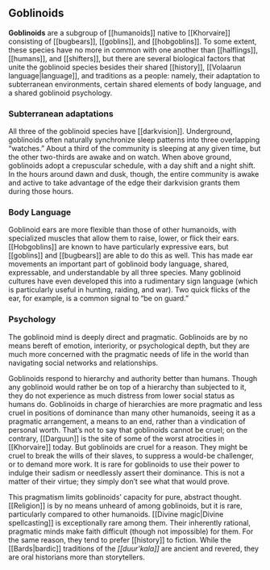 ## Goblinoids

**Goblinoids** are a subgroup of [[humanoids]]
native to [[Khorvaire]] consisting of [[bugbears]],
[[goblins]], and [[hobgoblins]]. To some extent,
these species have no more in common with one
another than [[halflings]], [[humans]], and
[[shifters]], but there are several biological
factors that unite the goblinoid species besides
their shared [[history]],
[[Volaarun language|language]], and traditions as
a people: namely, their adaptation to subterranean
environments, certain shared elements of body
language, and a shared goblinoid psychology.

### Subterranean adaptations

All three of the goblinoid species have
[[darkvision]]. Underground, goblinoids often
naturally synchronize sleep patterns into
three overlapping “watches.” About a third of the
community is sleeping at any given time, but the
other two-thirds are awake and on watch. When
above ground, goblinoids adopt a crepuscular
schedule, with a day shift and a night shift.
In the hours around dawn and dusk, though, the
entire community is awake and active to take
advantage of the edge their darkvision grants
them during those hours.

### Body Language

Goblinoid ears are more flexible than those of
other humanoids, with specialized muscles that
allow them to raise, lower, or flick their ears.
[[Hobgoblins]] are known to have particularly
expressive ears, but [[goblins]] and [[bugbears]]
are able to do this as well. This has made ear
movements an important part of goblinoid body
language, shared, expressable, and understandable
by all three species. Many goblinoid cultures have
even developed this into a rudimentary sign
language (which is particularly useful in hunting,
raiding, and war). Two quick flicks of the ear,
for example, is a common signal to “be on guard.”

### Psychology

The goblinoid mind is deeply direct and pragmatic.
Goblinoids are by no means bereft of emotion,
interiority, or psychological depth, but they are
much more concerned with the pragmatic needs of
life in the world than navigating social networks
and relationships.

Goblinoids respond to hierarchy and authority
better than humans. Though any goblinoid would
rather be on top of a hierarchy than subjected to
it, they do not experience as much distress from
lower social status as humans do. Goblinoids in
charge of hierarchies are more pragmatic and
less cruel in positions of dominance than many
other humanoids, seeing it as a pragmatic
arrangement, a means to an end, rather than a
vindication of personal worth. That’s not to say
that goblinoids cannot be cruel; on the contrary,
[[Darguun]] is the site of some of the worst
atrocities in [[Khorvaire]] today. But goblinoids
are cruel for a reason. They might be cruel to
break the wills of their slaves, to suppress a
would-be challenger, or to demand more work. It
is rare for goblinoids to use their power to
indulge their sadism or needlessly assert their
dominance. This is not a matter of their virtue;
they simply don’t see what that would prove.

This pragmatism limits goblinoids’ capacity for
pure, abstract thought. [[Religion]] is by no
means unheard of among goblinoids, but it is
rare, particularly compared to other humanoids.
[[Divine magic|Divine spellcasting]] is
exceptionally rare among them. Their inherently
rational, pragmatic minds make faith difficult
(though not impossible) for them. For the same
reason, they tend to prefer [[history]] to
fiction.  While the [[Bards|bardic]] traditions
of the _[[duur'kala]]_ are ancient and revered,
they are oral historians more than storytellers.